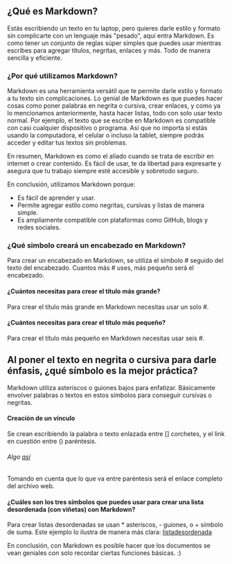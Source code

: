 ## ¿Qué es Markdown?

Estás escribiendo un texto en tu laptop, pero quieres darle estilo y formato sin complicarte con un lenguaje más "pesado", aquí entra Markdown. Es como tener un conjunto de reglas súper simples que puedes usar mientras escribes para agregar títulos, negritas, enlaces y más. Todo de manera sencilla y eficiente.

### ¿Por qué utilizamos Markdown?
Markdown es una herramienta versátil que te permite darle estilo y formato a tu texto sin complicaciones. Lo genial de Markdown es que puedes hacer cosas como poner palabras en negrita o cursiva, crear enlaces, y como ya lo mencionamos anteriormente, hasta hacer listas, todo con solo usar texto normal. Por ejemplo, el texto que se escribe en Markdown es compatible con casi cualquier dispositivo o programa. Así que no importa si estás usando la computadora, el celular o incluso la tablet, siempre podrás acceder y editar tus textos sin problemas.

En resumen, Markdown es como el aliado cuando se trata de escribir en internet o crear contenido. Es fácil de usar, te da libertad para expresarte y asegura que tu trabajo siempre esté accesible y sobretodo seguro.

En conclusión, utilizamos Markdown porque:
- Es fácil de aprender y usar.
- Permite agregar estilo como negritas, cursivas y listas de manera simple.
- Es ampliamente compatible con plataformas como GitHub, blogs y redes sociales.

### ¿Qué simbolo creará un encabezado en Markdown?
Para crear un encabezado en Markdown, se utiliza el símbolo # seguido del texto del encabezado. Cuantos más # uses, más pequeño será el encabezado. 
#### ¿Cuántos necesitas para crear el título más grande?
Para crear el título más grande en Markdown necesitas usar un solo #.
#### ¿Cuántos necesitas para crear el título más pequeño?
Para crear el título más pequeño en Markdown necesitas usar seis #.

## Al poner el texto en negrita o cursiva para darle énfasis, ¿qué símbolo es la mejor práctica?
Markdown utiliza asteriscos o guiones bajos para enfatizar.
Básicamente envolver palabras o textos en estos símbolos para conseguir cursivas o negritas. 

#### Creación de un vínculo
Se crean escribiendo la palabra o texto enlazada entre [] corchetes, y el link en cuestión entre () paréntesis.

###### Algo [así](https://learn.microsoft.com/es-es/contribute/content/media/how-to-write-links/bookmark-link.png)
Tomando en cuenta que lo que va entre paréntesis será el enlace completo del archivo web.

#### ¿Cuáles son los tres símbolos que puedes usar para crear una lista desordenada (con viñetas) con Markdown?

Para crear listas desordenadas se usan * asteriscos, - guiones, o + símbolo de suma.
Este ejemplo lo ilustra de manera más clara: [listadesordenada](https://geekland.eu/wp-content/uploads/2019/04/listas-desordenadas.png)

En conclusión, con Markdown es posible hacer que los documentos se vean geniales con solo recordar ciertas funciones básicas. :)
